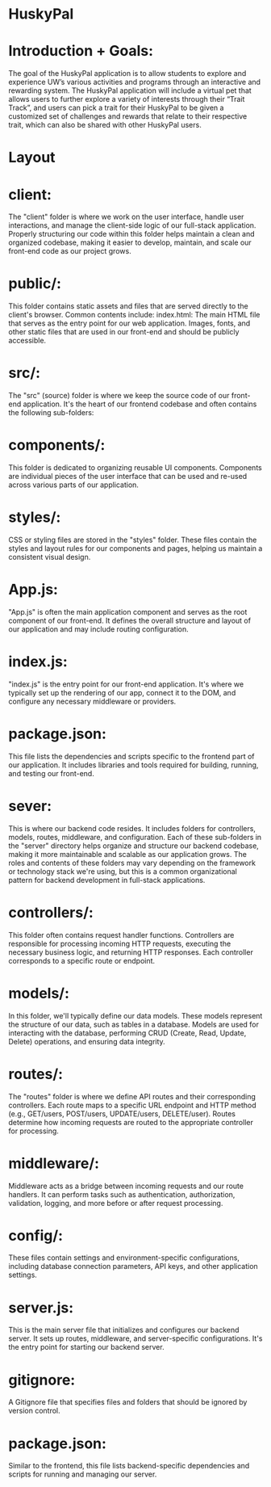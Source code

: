 # HuskyPal

# Introduction + Goals:
The goal of the HuskyPal application is to allow students to explore and experience UW’s various activities and programs through an interactive and rewarding system. The HuskyPal application will include a virtual pet that allows users to further explore a variety of interests through their “Trait Track”, and users can pick a trait for their HuskyPal to be given a customized set of challenges and rewards that relate to their respective trait, which can also be shared with other HuskyPal users.

# Layout

# client:
The "client" folder is where we work on the user interface, handle user interactions, and manage the client-side logic of our full-stack application. Properly structuring our code within this folder helps maintain a clean and organized codebase, making it easier to develop, maintain, and scale our front-end code as our project grows.

# public/:
This folder contains static assets and files that are served directly to the client's browser. Common contents include:
index.html: The main HTML file that serves as the entry point for our web application.
Images, fonts, and other static files that are used in our front-end and should be publicly accessible.

# src/:
The "src" (source) folder is where we keep the source code of our front-end application. It's the heart of our frontend codebase and often contains the following sub-folders:

# components/:
This folder is dedicated to organizing reusable UI components. Components are individual pieces of the user interface that can be used and re-used across various parts of our application.

# styles/:
CSS or styling files are stored in the "styles" folder. These files contain the styles and layout rules for our components and pages, helping us maintain a consistent visual design.

# App.js:
"App.js" is often the main application component and serves as the root component of our front-end. It defines the overall structure and layout of our application and may include routing configuration.

# index.js:
"index.js" is the entry point for our front-end application. It's where we typically set up the rendering of our app, connect it to the DOM, and configure any necessary middleware or providers.

# package.json:
This file lists the dependencies and scripts specific to the frontend part of our application. It includes libraries and tools required for building, running, and testing our front-end.

# sever:
This is where our backend code resides. It includes folders for controllers, models, routes, middleware, and configuration. Each of these sub-folders in the "server" directory helps organize and structure our backend codebase, making it more maintainable and scalable as our application grows. The roles and contents of these folders may vary depending on the framework or technology stack we're using, but this is a common organizational pattern for backend development in full-stack applications.

# controllers/:
This folder often contains request handler functions. Controllers are responsible for processing incoming HTTP requests, executing the necessary business logic, and returning HTTP responses. Each controller corresponds to a specific route or endpoint.

# models/:
In this folder, we'll typically define our data models. These models represent the structure of our data, such as tables in a database. Models are used for interacting with the database, performing CRUD (Create, Read, Update, Delete) operations, and ensuring data integrity.

# routes/:
The "routes" folder is where we define API routes and their corresponding controllers. Each route maps to a specific URL endpoint and HTTP method (e.g., GET/users, POST/users, UPDATE/users, DELETE/user). Routes determine how incoming requests are routed to the appropriate controller for processing.

# middleware/:
Middleware acts as a bridge between incoming requests and our route handlers. It can perform tasks such as authentication, authorization, validation, logging, and more before or after request processing.

# config/:
These files contain settings and environment-specific configurations, including database connection parameters, API keys, and other application settings.

# server.js:
This is the main server file that initializes and configures our backend server. It sets up routes, middleware, and server-specific configurations. It's the entry point for starting our backend server.

# gitignore:
A Gitignore file that specifies files and folders that should be ignored by version control.

# package.json:
Similar to the frontend, this file lists backend-specific dependencies and scripts for running and managing our server.




